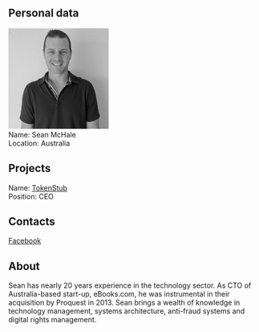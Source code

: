 ## Personal data
![sean mchale photo](photo/sean_mchale.jpg)  
Name:   Sean McHale  
Location: Australia
## Projects 
Name: [TokenStub](../projects/tokenstub.md)  
Position: CEO 
## Contacts
[Facebook](https://www.facebook.com/sean.mchale)
## About
Sean has nearly 20 years experience in the technology sector.  As CTO of Australia-based start-up, eBooks.com, he was instrumental in their acquisition by Proquest in 2013.  Sean brings a wealth of knowledge in technology management, systems architecture, anti-fraud systems and digital rights management.
